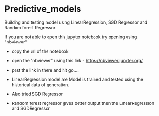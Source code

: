 # Predictive_models

Building and testing model using LinearRegression, SGD Regressor and Random forest Regressor

 If you are not able to open this jupyter notebook try opening using "nbviewer"
- copy the url of the notebook 
- open the "nbviewer" using this link - https://nbviewer.jupyter.org/
- past the link in there and hit go....

- LinearRegression model are Model is trained and tested using the historical data of generation.
- Also tried SGD Regressor 

- Random forest regressor gives better output then the LinearRegression and SGDRegressor 


